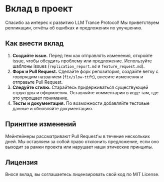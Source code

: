 # Вклад в проект

Спасибо за интерес к развитию LLM Trance Protocol! Мы приветствуем репликации, отчёты об ошибках и предложения по улучшению.

## Как внести вклад

1. **Создайте issue.** Перед тем как отправлять изменения, откройте issue, чтобы обсудить проблему или предложение. Используйте шаблоны issues (`replication_report.md` и `feature_request.md`).
2. **Форк и Pull Request.** Сделайте форк репозитория, создайте ветку с говорящим названием (`fix/slow-ttft`), внесите изменения и отправьте Pull Request.
3. **Следуйте стилю.** Старайтесь придерживаться существующей структуры и оформления. Оставляйте комментарии в коде там, где это упрощает понимание.
4. **Тесты и документация.** По возможности добавляйте тестовые данные и обновляйте документацию.

## Принятие изменений

Мейнтейнеры рассматривают Pull Request'ы в течение нескольких дней. Мы оставляем за собой право отклонить предложение, если оно выходит за рамки проекта или нарушает наши этические принципы.

## Лицензия

Внося вклад, вы соглашаетесь лицензировать свой код по MIT License.
